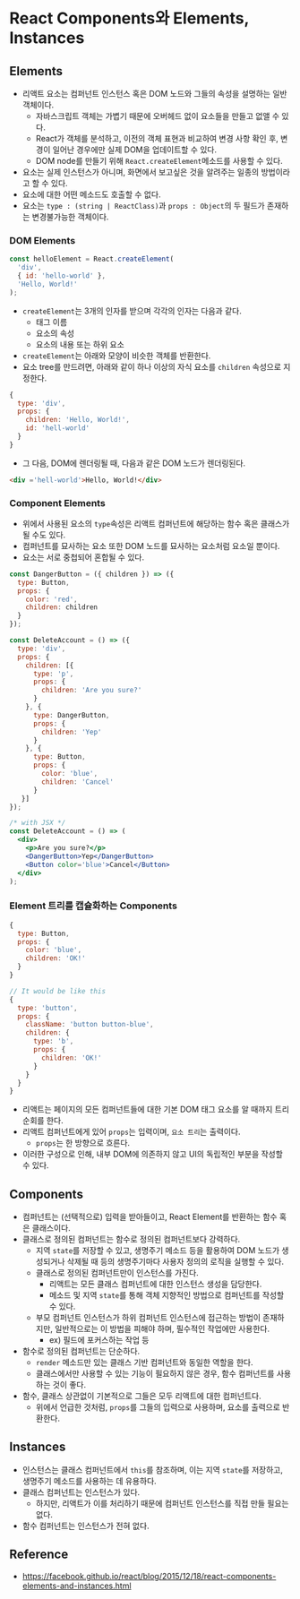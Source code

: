 # React Components와 Elements, Instances
## Elements
- 리액트 요소는 컴퍼넌트 인스턴스 혹은 DOM 노드와 그들의 속성을 설명하는 일반 객체이다.
  - 자바스크립트 객체는 가볍기 때문에 오버헤드 없이 요소들을 만들고 없앨 수 있다.
  - React가 객체를 분석하고, 이전의 객체 표현과 비교하여 변경 사항 확인 후, 변경이 일어난 경우에만 실제 DOM을 업데이트할 수 있다.
  - DOM node를 만들기 위해 `React.createElement`메소드를 사용할 수 있다.
- 요소는 실제 인스턴스가 아니며, 화면에서 보고싶은 것을 알려주는 일종의 방법이라고 할 수 있다.
- 요소에 대한 어떤 메소드도 호출할 수 없다.
- 요소는 `type : (string | ReactClass)`과 `props : Object`의 두 필드가 존재하는 변경불가능한 객체이다.

### DOM Elements
```js
const helloElement = React.createElement(
  'div',
  { id: 'hello-world' },
  'Hello, World!'
);
```

- `createElement`는 3개의 인자를 받으며 각각의 인자는 다음과 같다.
  - 태그 이름
  - 요소의 속성
  - 요소의 내용 또는 하위 요소
- `createElement`는 아래와 모양이 비슷한 객체를 반환한다.
- 요소 tree를 만드려면, 아래와 같이 하나 이상의 자식 요소를 `children` 속성으로 지정한다.

```js
{
  type: 'div',
  props: {
    children: 'Hello, World!',
    id: 'hell-world'
  }
}
```

- 그 다음, DOM에 렌더링될 때, 다음과 같은 DOM 노드가 렌더링된다.

```html
<div ='hell-world'>Hello, World!</div>
```

### Component Elements
- 위에서 사용된 요소의 `type`속성은 리액트 컴퍼넌트에 해당하는 함수 혹은 클래스가 될 수도 있다.
- 컴퍼넌트를 묘사하는 요소 또한 DOM 노드를 묘사하는 요소처럼 요소일 뿐이다.
- 요소는 서로 중첩되어 혼합될 수 있다.

```js
const DangerButton = ({ children }) => ({
  type: Button,
  props: {
    color: 'red',
    children: children
  }
});

const DeleteAccount = () => ({
  type: 'div',
  props: {
    children: [{
      type: 'p',
      props: {
        children: 'Are you sure?'
      }
    }, {
      type: DangerButton,
      props: {
        children: 'Yep'
      }
    }, {
      type: Button,
      props: {
        color: 'blue',
        children: 'Cancel'
      }
   }]
});
```
```jsx
/* with JSX */
const DeleteAccount = () => (
  <div>
    <p>Are you sure?</p>
    <DangerButton>Yep</DangerButton>
    <Button color='blue'>Cancel</Button>
  </div>
);
```

### Element 트리를 캡슐화하는 Components
```js
{
  type: Button,
  props: {
    color: 'blue',
    children: 'OK!'
  }
}

// It would be like this
{
  type: 'button',
  props: {
    className: 'button button-blue',
    children: {
      type: 'b',
      props: {
        children: 'OK!'
      }
    }
  }
}
```
- 리액트는 페이지의 모든 컴퍼넌트들에 대한 기본 DOM 태그 요소를 알 때까지 트리 순회를 한다.
- 리액트 컴퍼넌트에게 있어 `props`는 입력이며, `요소 트리`는 출력이다.
  - `props`는 한 방향으로 흐른다.
- 이러한 구성으로 인해, 내부 DOM에 의존하지 않고 UI의 독립적인 부분을 작성할 수 있다.

## Components
- 컴퍼넌트는 (선택적으로) 입력을 받아들이고, React Element를 반환하는 함수 혹은 클래스이다.
- 클래스로 정의된 컴퍼넌트는 함수로 정의된 컴퍼넌트보다 강력하다.
  - 지역 `state`를 저장할 수 있고, 생명주기 메소드 등을 활용하여 DOM 노드가 생성되거나 삭제될 때 등의 생명주기마다 사용자 정의의 로직을 실행할 수 있다.
  - 클래스로 정의된 컴퍼넌트만이 인스턴스를 가진다.
    - 리액트는 모든 클래스 컴퍼넌트에 대한 인스턴스 생성을 담당한다.
    - 메소드 및 지역 `state`를 통해 객체 지향적인 방법으로 컴퍼넌트를 작성할 수 있다.
  - 부모 컴퍼넌트 인스턴스가 하위 컴퍼넌트 인스턴스에 접근하는 방법이 존재하지만, 일반적으로는 이 방법을 피해야 하며, 필수적인 작업에만 사용한다.
    - ex) 필드에 포커스하는 작업 등
- 함수로 정의된 컴퍼넌트는 단순하다.
  - `render` 메소드만 있는 클래스 기반 컴퍼넌트와 동일한 역할을 한다.
  - 클래스에서만 사용할 수 있는 기능이 필요하지 않은 경우, 함수 컴퍼넌트를 사용하는 것이 좋다.
- 함수, 클래스 상관없이 기본적으로 그들은 모두 리액트에 대한 컴퍼넌트다.
  - 위에서 언급한 것처럼, `props`를 그들의 입력으로 사용하며, 요소를 출력으로 반환한다.

## Instances
- 인스턴스는 클래스 컴퍼넌트에서 `this`를 참조하며, 이는 지역 `state`를 저장하고, 생명주기 메소드를 사용하는 데 유용하다.
- 클래스 컴퍼넌트는 인스턴스가 있다.
  - 하지만, 리액트가 이를 처리하기 때문에 컴퍼넌트 인스턴스를 직접 만들 필요는 없다.
- 함수 컴퍼넌트는 인스턴스가 전혀 없다.


## Reference
- https://facebook.github.io/react/blog/2015/12/18/react-components-elements-and-instances.html
